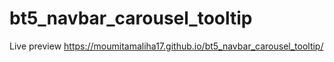 # bt5_navbar_carousel_tooltip

Live preview
https://moumitamaliha17.github.io/bt5_navbar_carousel_tooltip/
